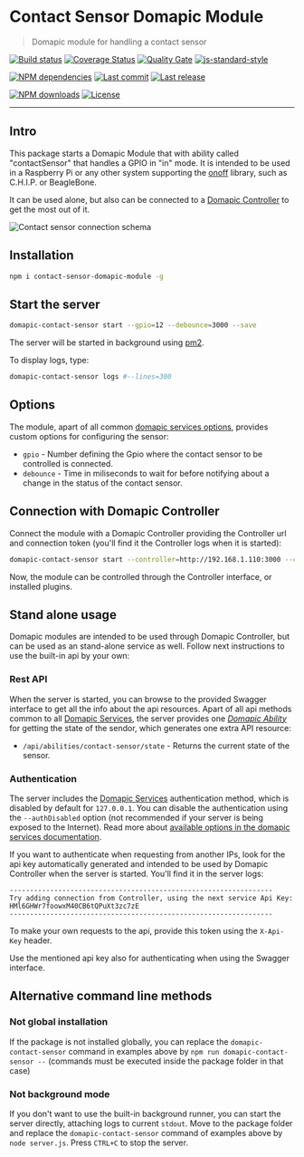 # Contact Sensor Domapic Module

> Domapic module for handling a contact sensor

[![Build status][travisci-image]][travisci-url] [![Coverage Status][coveralls-image]][coveralls-url] [![Quality Gate][quality-gate-image]][quality-gate-url] [![js-standard-style][standard-image]][standard-url]

[![NPM dependencies][npm-dependencies-image]][npm-dependencies-url] [![Last commit][last-commit-image]][last-commit-url] [![Last release][release-image]][release-url]

[![NPM downloads][npm-downloads-image]][npm-downloads-url] [![License][license-image]][license-url]

---

## Intro

This package starts a Domapic Module that with ability called "contactSensor" that handles a GPIO in "in" mode. It is intended to be used in a Raspberry Pi or any other system supporting the [onoff][onoff-url] library, such as C.H.I.P. or BeagleBone.

It can be used alone, but also can be connected to a [Domapic Controller][domapic-controller-url] to get the most out of it.

![Contact sensor connection schema][contact-sensor-schema-image]

## Installation

```bash
npm i contact-sensor-domapic-module -g
```

## Start the server

```bash
domapic-contact-sensor start --gpio=12 --debounce=3000 --save
```

The server will be started in background using [pm2][pm2-url].

To display logs, type:

```bash
domapic-contact-sensor logs #--lines=300
```

## Options

The module, apart of all common [domapic services options][domapic-service-options-url], provides custom options for configuring the sensor:

* `gpio` - Number defining the Gpio where the contact sensor to be controlled is connected.
* `debounce` - Time in miliseconds to wait for before notifying about a change in the status of the contact sensor.

## Connection with Domapic Controller

Connect the module with a Domapic Controller providing the Controller url and connection token (you'll find it the Controller logs when it is started):

```bash
domapic-contact-sensor start --controller=http://192.168.1.110:3000 --controllerApiKey=fo--controller-api-key
```

Now, the module can be controlled through the Controller interface, or installed plugins.

## Stand alone usage

Domapic modules are intended to be used through Domapic Controller, but can be used as an stand-alone service as well. Follow next instructions to use the built-in api by your own:

### Rest API

When the server is started, you can browse to the provided Swagger interface to get all the info about the api resources.  Apart of all api methods common to all [Domapic Services][domapic-service-url], the server provides one [_Domapic Ability_][domapic-service-abilities-url] for getting the state of the sendor, which generates one extra API resource:

* `/api/abilities/contact-sensor/state` - Returns the current state of the sensor.

### Authentication

The server includes the [Domapic Services][domapic-service-url] authentication method, which is disabled by default for `127.0.0.1`.
You can disable the authentication using the `--authDisabled` option (not recommended if your server is being exposed to the Internet). Read more about [available options in the domapic services documentation][domapic-service-options-url].

If you want to authenticate when requesting from another IPs, look for the api key automatically generated and intended to be used by Domapic Controller when the server is started. You'll find it in the server logs:

```
-----------------------------------------------------------------
Try adding connection from Controller, using the next service Api Key: HMl6GHWr7foowxM40CB6tQPuXt3zc7zE
-----------------------------------------------------------------
```

To make your own requests to the api, provide this token using the `X-Api-Key` header.

Use the mentioned api key also for authenticating when using the Swagger interface.

## Alternative command line methods

### Not global installation

If the package is not installed globally, you can replace the `domapic-contact-sensor` command in examples above by `npm run domapic-contact-sensor --` (commands must be executed inside the package folder in that case)

### Not background mode

If you don't want to use the built-in background runner, you can start the server directly, attaching logs to current `stdout`. Move to the package folder and replace the `domapic-contact-sensor` command of examples above by `node server.js`. Press `CTRL+C` to stop the server.


[coveralls-image]: https://coveralls.io/repos/github/javierbrea/contact-sensor-domapic-module/badge.svg?branch=master
[coveralls-url]: https://coveralls.io/github/javierbrea/contact-sensor-domapic-module
[travisci-image]: https://travis-ci.com/javierbrea/contact-sensor-domapic-module.svg?branch=master
[travisci-url]: https://travis-ci.com/javierbrea/contact-sensor-domapic-module
[last-commit-image]: https://img.shields.io/github/last-commit/javierbrea/contact-sensor-domapic-module.svg
[last-commit-url]: https://github.com/javierbrea/contact-sensor-domapic-module/commits
[license-image]: https://img.shields.io/npm/l/contact-sensor-domapic-module.svg
[license-url]: https://github.com/javierbrea/contact-sensor-domapic-module/blob/master/LICENSE
[npm-downloads-image]: https://img.shields.io/npm/dm/contact-sensor-domapic-module.svg
[npm-downloads-url]: https://www.npmjs.com/package/contact-sensor-domapic-module
[npm-dependencies-image]: https://img.shields.io/david/javierbrea/contact-sensor-domapic-module.svg
[npm-dependencies-url]: https://david-dm.org/javierbrea/contact-sensor-domapic-module
[quality-gate-image]: https://sonarcloud.io/api/project_badges/measure?project=contact-sensor-domapic-module&metric=alert_status
[quality-gate-url]: https://sonarcloud.io/dashboard?id=contact-sensor-domapic-module
[release-image]: https://img.shields.io/github/release-date/javierbrea/contact-sensor-domapic-module.svg
[release-url]: https://github.com/javierbrea/contact-sensor-domapic-module/releases
[standard-image]: https://img.shields.io/badge/code%20style-standard-brightgreen.svg
[standard-url]: http://standardjs.com/

[onoff-url]: https://www.npmjs.com/package/onoff
[domapic-controller-url]: https://www.npmjs.com/package/domapic-controller
[domapic-service-options-url]: https://github.com/domapic/domapic-service#options
[domapic-service-abilities-url]: https://github.com/domapic/domapic-service#abilities
[domapic-service-url]: https://github.com/domapic/domapic-service
[pm2-url]: http://pm2.keymetrics.io/

[contact-sensor-schema-image]: http://domapic.com/assets/contact-sensor/fritz_schema.png

